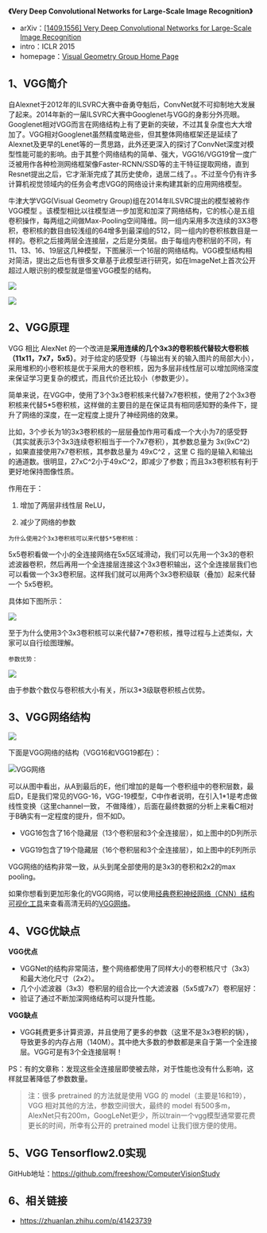 **《Very Deep Convolutional Networks for Large-Scale Image Recognition》**

- arXiv：[[1409.1556\] Very Deep Convolutional Networks for Large-Scale Image Recognition](https://link.zhihu.com/?target=https%3A//arxiv.org/abs/1409.1556)
- intro：ICLR 2015
- homepage：[Visual Geometry Group Home Page](https://link.zhihu.com/?target=http%3A//www.robots.ox.ac.uk/~vgg/research/very_deep/)

## **1、VGG简介**

自Alexnet于2012年的ILSVRC大赛中奋勇夺魁后，ConvNet就不可抑制地大发展了起来。2014年新的一届ILSVRC大赛中Googlenet与VGG的身影分外亮眼。Googlenet相对VGG而言在网络结构上有了更新的突破，不过其复杂度也大大增加了。VGG相对Googlenet虽然精度略逊些，但其整体网络框架还是延续了Alexnet及更早的Lenet等的一贯思路，此外还更深入的探讨了ConvNet深度对模型性能可能的影响。由于其整个网络结构的简单、强大，VGG16/VGG19曾一度广泛被用作各种检测网络框架像Faster-RCNN/SSD等的主干特征提取网络，直到Resnet提出之后，它才渐渐完成了其历史使命，退居二线了。。不过至今仍有许多计算机视觉领域内的任务会考虑VGG的网络设计来构建其新的应用网络模型。

牛津大学VGG(Visual Geometry Group)组在2014年ILSVRC提出的模型被称作VGG模型 。该模型相比以往模型进一步加宽和加深了网络结构，它的核心是五组卷积操作，每两组之间做Max-Pooling空间降维。同一组内采用多次连续的3X3卷积，卷积核的数目由较浅组的64增多到最深组的512，同一组内的卷积核数目是一样的。卷积之后接两层全连接层，之后是分类层。由于每组内卷积层的不同，有11、13、16、19层这几种模型，下图展示一个16层的网络结构。VGG模型结构相对简洁，提出之后也有很多文章基于此模型进行研究，如在ImageNet上首次公开超过人眼识别的模型就是借鉴VGG模型的结构。

![](https://freeshow.oss-cn-beijing.aliyuncs.com/blog/20200414151535.png)

![](https://freeshow.oss-cn-beijing.aliyuncs.com/blog/20200414145643.png)

## 2、VGG原理

VGG 相比 AlexNet 的一个改进是**采用连续的几个3x3的卷积核代替较大卷积核（11x11，7x7，5x5）**。对于给定的感受野（与输出有关的输入图片的局部大小），采用堆积的小卷积核是优于采用大的卷积核，因为多层非线性层可以增加网络深度来保证学习更复杂的模式，而且代价还比较小（参数更少）。

简单来说，在VGG中，使用了3个3x3卷积核来代替7x7卷积核，使用了2个3x3卷积核来代替5*5卷积核，这样做的主要目的是在保证具有相同感知野的条件下，提升了网络的深度，在一定程度上提升了神经网络的效果。

比如，3个步长为1的3x3卷积核的一层层叠加作用可看成一个大小为7的感受野（其实就表示3个3x3连续卷积相当于一个7x7卷积），其参数总量为 3x(9xC^2) ，如果直接使用7x7卷积核，其参数总量为 49xC^2 ，这里 C 指的是输入和输出的通道数。很明显，27xC^2小于49xC^2，即减少了参数；而且3x3卷积核有利于更好地保持图像性质。

作用在于：

1. 增加了两层非线性层 ReLU，

2. 减少了网络的参数

`为什么使用2个3x3卷积核可以来代替5*5卷积核：`

5x5卷积看做一个小的全连接网络在5x5区域滑动，我们可以先用一个3x3的卷积滤波器卷积，然后再用一个全连接层连接这个3x3卷积输出，这个全连接层我们也可以看做一个3x3卷积层。这样我们就可以用两个3x3卷积级联（叠加）起来代替一个 5x5卷积。

具体如下图所示：

![](https://freeshow.oss-cn-beijing.aliyuncs.com/blog/20200414153310.png)

至于为什么使用3个3x3卷积核可以来代替7*7卷积核，推导过程与上述类似，大家可以自行绘图理解。

`参数优势：`

![](https://freeshow.oss-cn-beijing.aliyuncs.com/blog/20200414153523.png)

由于参数个数仅与卷积核大小有关，所以3*3级联卷积核占优势。

## **3、VGG网络结构**

![](https://freeshow.oss-cn-beijing.aliyuncs.com/blog/vgg16.png)

下面是VGG网络的结构（VGG16和VGG19都在）：

![VGG网络](https://freeshow.oss-cn-beijing.aliyuncs.com/blog/20200414155459.png)

可以从图中看出，从A到最后的E，他们增加的是每一个卷积组中的卷积层数，最后D，E是我们常见的VGG-16，VGG-19模型，C中作者说明，在引入1*1是考虑做线性变换（这里channel一致， 不做降维），后面在最终数据的分析上来看C相对于B确实有一定程度的提升，但不如D。

- VGG16包含了16个隐藏层（13个卷积层和3个全连接层），如上图中的D列所示

- VGG19包含了19个隐藏层（16个卷积层和3个全连接层），如上图中的E列所示

VGG网络的结构非常一致，从头到尾全部使用的是3x3的卷积和2x2的max pooling。

如果你想看到更加形象化的VGG网络，可以使用[经典卷积神经网络（CNN）结构可视化工具](https://link.zhihu.com/?target=https%3A//mp.weixin.qq.com/s/gktWxh1p2rR2Jz-A7rs_UQ)来查看高清无码的[VGG网络](https://link.zhihu.com/?target=https%3A//dgschwend.github.io/netscope/%23/preset/vgg-16)。

## **4、VGG优缺点**

**VGG优点**

- VGGNet的结构非常简洁，整个网络都使用了同样大小的卷积核尺寸（3x3）和最大池化尺寸（2x2）。
- 几个小滤波器（3x3）卷积层的组合比一个大滤波器（5x5或7x7）卷积层好：
- 验证了通过不断加深网络结构可以提升性能。

**VGG缺点**

- VGG耗费更多计算资源，并且使用了更多的参数（这里不是3x3卷积的锅），导致更多的内存占用（140M）。其中绝大多数的参数都是来自于第一个全连接层。VGG可是有3个全连接层啊！

PS：有的文章称：发现这些全连接层即使被去除，对于性能也没有什么影响，这样就显著降低了参数数量。

> 注：很多 pretrained 的方法就是使用 VGG 的 model（主要是16和19），VGG 相对其他的方法，参数空间很大，最终的 model 有500多m，AlexNet只有200m，GoogLeNet更少，所以train一个vgg模型通常要花费更长的时间，所幸有公开的 pretrained model 让我们很方便的使用。

## 5、VGG Tensorflow2.0实现

GitHub地址：https://github.com/freeshow/ComputerVisionStudy

## 6、相关链接

- https://zhuanlan.zhihu.com/p/41423739